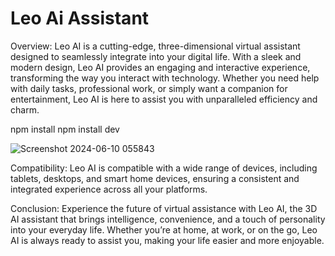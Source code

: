 # Leo Ai Assistant
Overview:
Leo AI is a cutting-edge, three-dimensional virtual assistant designed to seamlessly integrate into your digital life. With a sleek and modern design, Leo AI provides an engaging and interactive experience, transforming the way you interact with technology. Whether you need help with daily tasks, professional work, or simply want a companion for entertainment, Leo AI is here to assist you with unparalleled efficiency and charm.


npm install
npm install dev

![Screenshot 2024-06-10 055843](https://github.com/SaiHarsha9992/Leo-Ai-Assistant-2.0/assets/119718764/366be164-16e4-47b5-bc5e-316420bf4094)




Compatibility:
Leo AI is compatible with a wide range of devices, including tablets, desktops, and smart home devices, ensuring a consistent and integrated experience across all your platforms.

Conclusion:
Experience the future of virtual assistance with Leo AI, the 3D AI assistant that brings intelligence, convenience, and a touch of personality into your everyday life. Whether you’re at home, at work, or on the go, Leo AI is always ready to assist you, making your life easier and more enjoyable.
